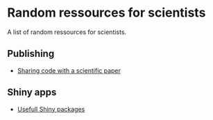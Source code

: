 # Random ressources for scientists


A list of random ressources for scientists. 

## Publishing

- [Sharing code with a scientific paper](https://github.com/guillaumelobet/ressources/blob/master/publishing/sharing_code.md)


## Shiny apps

- [Usefull Shiny packages](https://github.com/guillaumelobet/ressources/blob/master/shinyapps/usefull_shiny_packages.md)
